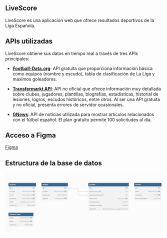 ## LiveScore

LiveScore es una aplicación web que ofrece resultados deportivos de la Liga Española.

## APIs utilizadas

LiveScore obtiene sus datos en tiempo real a través de tres APIs principales:

- **[Football-Data.org](https://www.football-data.org/)**: API gratuita que proporciona información básica como equipos (nombre y escudo), tabla de clasificación de La Liga y máximos goleadores.

- **[Transfermarkt API](https://transfermarkt-api.fly.dev/)**: API no oficial que ofrece información muy detallada sobre clubes, jugadores, plantillas, biografías, estadísticas, historial de lesiones, logros, escudos históricos, entre otros. Al ser una API gratuita y no oficial, presenta errores de servidor ocasionales.

- **[GNews](https://gnews.io/)**: API de noticias utilizada para mostrar artículos relacionados con el fútbol español. El plan gratuito permite 100 solicitudes al día.

## Acceso a Figma

[Figma](https://www.figma.com/design/yym0TdxzofW2Ft8fXk6dNF/LiveScore?node-id=0-1&t=U9TytzQgdXVJh8N2-1)

## Estructura de la base de datos

<img src="img/bd.png">
